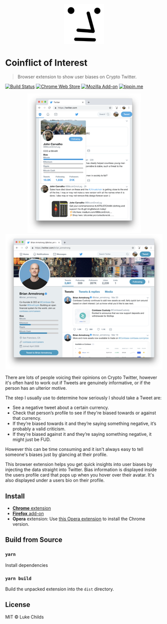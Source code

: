 <div align="center">
  <img width="128" src="src/icon.png">
</div>

# Coinflict of Interest

> Browser extension to show user biases on Crypto Twitter.

[![Build Status](https://travis-ci.com/lukechilds/coinflict-of-interest.svg?branch=master)](https://travis-ci.com/lukechilds/coinflict-of-interest)
[![Chrome Web Store](https://badgen.net/chrome-web-store/v/dcfdkmkdffaojlgdhpnhejhpfeobddog )](https://chrome.google.com/webstore/detail/dcfdkmkdffaojlgdhpnhejhpfeobddog/)
[![Mozilla Add-on](https://badgen.net/amo/v/coinflict-of-interest)](https://addons.mozilla.org/en-US/firefox/addon/coinflict-of-interest)
[![tippin.me](https://badgen.net/badge/%E2%9A%A1%EF%B8%8Ftippin.me/@lukechilds/F0918E)](https://tippin.me/@lukechilds)

<div align="center"><a href="media/profile-card.png?raw=true"><img width="363" src="media/profile-card.png" /></a><a href="media/profile.png?raw=true"><img width="519" src="media/profile.png" /></a></div>

There are lots of people voicing their opinions on Crypto Twitter, however it's often hard to work out if Tweets are genuinely informative, or if the person has an ulterior motive.

The step I usually use to determine how seriously I should take a Tweet are:

- See a negative tweet about a certain currency.
- Check that person’s profile to see if they're biased towards or against that currency.
- If they’re biased towards it and they’re saying something negative, it’s probably a valid criticism.
- If they’re biased against it and they’re saying something negative, it might just be FUD.

However this can be time consuming and it isn't always easy to tell someone's biases just by glancing at their profile.

This browser extension helps you get quick insights into user biases by injecting the data straight into Twitter. Bias information is displayed inside the users profile card that pops up when you hover over their avatar. It's also displayed under a users bio on their profile.

## Install

- [**Chrome** extension](https://chrome.google.com/webstore/detail/dcfdkmkdffaojlgdhpnhejhpfeobddog/)
- [**Firefox** add-on](https://addons.mozilla.org/en-US/firefox/addon/coinflict-of-interest)
- **Opera** extension: Use [this Opera extension](https://addons.opera.com/en/extensions/details/download-chrome-extension-9/) to install the Chrome version.

## Build from Source

### `yarn`

Install dependencies

### `yarn build`

Build the unpacked extension into the `dist` directory.

## License

MIT © Luke Childs
